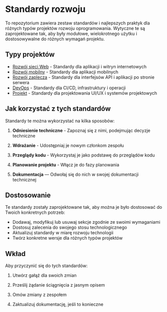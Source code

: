 # Standardy rozwoju

To repozytorium zawiera zestaw standardów i najlepszych praktyk dla różnych typów projektów rozwoju oprogramowania. Wytyczne te są zaprojektowane tak, aby były modułowe, wielokrotnego użytku i dostosowywalne do różnych wymagań projektu.

## Typy projektów

- [Rozwój sieci Web](web/README.md) - Standardy dla aplikacji i witryn internetowych
- [Rozwój mobilny](mobile/README.md) - Standardy dla aplikacji mobilnych
- [Rozwój zaplecza](backend/README.md) - Standardy dla interfejsów API i aplikacji po stronie serwera
- [DevOps](devops/README.md) - Standardy dla CI/CD, infrastruktury i operacji
- [Projekt](design/README.md) - Standardy dla projektowania UI/UX i systemów projektowych

## Jak korzystać z tych standardów

Standardy te można wykorzystać na kilka sposobów:

1. **Odniesienie techniczne** - Zapoznaj się z nimi, podejmując decyzje techniczne

2. **Wdrażanie** - Udostępniaj je nowym członkom zespołu

3. **Przeglądy kodu** - Wykorzystaj je jako podstawę do przeglądów kodu

4. **Planowanie projektu** - Włącz je do fazy planowania

5. **Dokumentacja** — Odwołaj się do nich w swojej dokumentacji technicznej

## Dostosowanie

Te standardy zostały zaprojektowane tak, aby można je było dostosować do Twoich konkretnych potrzeb:

- Dodawaj, modyfikuj lub usuwaj sekcje zgodnie ze swoimi wymaganiami
- Dostosuj zalecenia do swojego stosu technologicznego
- Aktualizuj standardy w miarę rozwoju technologii
- Twórz konkretne wersje dla różnych typów projektów

## Wkład

Aby przyczynić się do tych standardów:

1. Utwórz gałąź dla swoich zmian

2. Prześlij żądanie ściągnięcia z jasnym opisem

3. Omów zmiany z zespołem

4. Zaktualizuj dokumentację, jeśli to konieczne